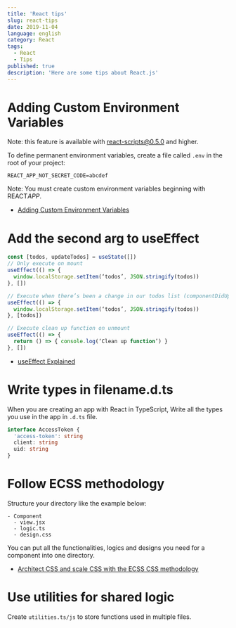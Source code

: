 ```yaml
---
title: 'React tips'
slug: react-tips
date: 2019-11-04
language: english
category: React
tags:
  - React
  - Tips
published: true
description: 'Here are some tips about React.js'
---
```


# Adding Custom Environment Variables

Note: this feature is available with react-scripts@0.5.0 and higher.

To define permanent environment variables, create a file called `.env` in the root of your project:

```
REACT_APP_NOT_SECRET_CODE=abcdef
```

Note: You must create custom environment variables beginning with REACT*APP*.

- [Adding Custom Environment Variables](https://create-react-app.dev/docs/adding-custom-environment-variables/#adding-development-environment-variables-in-env)

# Add the second arg to useEffect

```js
const [todos, updateTodos] = useState([])
// Only execute on mount
useEffect(() => {
  window.localStorage.setItem(‘todos’, JSON.stringify(todos))
}, [])

// Execute when there’s been a change in our todos list (componentDidUpdate):
useEffect(() => {
  window.localStorage.setItem(‘todos’, JSON.stringify(todos))
}, [todos])

// Execute clean up function on unmount
useEffect(() => {
  return () => { console.log(‘Clean up function’) }
}, [])
```

- [useEffect Explained](https://k-sato1995.github.io/blog/the-useeffect-hook-explained)

# Write types in filename.d.ts

When you are creating an app with React in TypeScript, Write all the types you use in the app in `.d.ts` file.

```ts
interface AccessToken {
  'access-token': string
  client: string
  uid: string
}
```

# Follow ECSS methodology

Structure your directory like the example below:

```
- Component
  - view.jsx
  - logic.ts
  - design.css
```

You can put all the functionalities, logics and designs you need for a component into one directory.

- [Architect CSS and scale CSS with the ECSS CSS methodology](https://ecss.io/)

# Use utilities for shared logic

Create `utilities.ts/js` to store functions used in multiple files.
